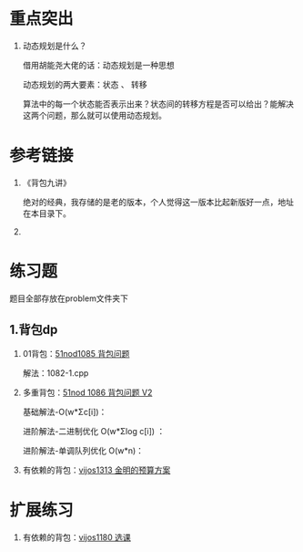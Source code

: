 # 重点突出

1. 动态规划是什么？

   借用胡能尧大佬的话：动态规划是一种思想

   动态规划的两大要素：状态 、 转移

   算法中的每一个状态能否表示出来？状态间的转移方程是否可以给出？能解决这两个问题，那么就可以使用动态规划。

# 参考链接

1. 《背包九讲》

   绝对的经典，我存储的是老的版本，个人觉得这一版本比起新版好一点，地址在本目录下。

2. 

# 练习题

题目全部存放在problem文件夹下

## 1.背包dp

1. 01背包：[51nod1085 背包问题](http://www.51nod.com/onlineJudge/questionCode.html#!problemId=1085)

   解法：1082-1.cpp

2. 多重背包：[51nod 1086 背包问题 V2](http://www.51nod.com/onlineJudge/questionCode.html#!problemId=1086)

   基础解法-O(w*Σc[i])：

   进阶解法-二进制优化 O(w*Σlog c[i]) ：

   进阶解法-单调队列优化 O(w*n)：

3. 有依赖的背包：[vijos1313 金明的预算方案](https://vijos.org/p/1313)

# 扩展练习

1. 有依赖的背包：[vijos1180 选课](https://vijos.org/p/1180)